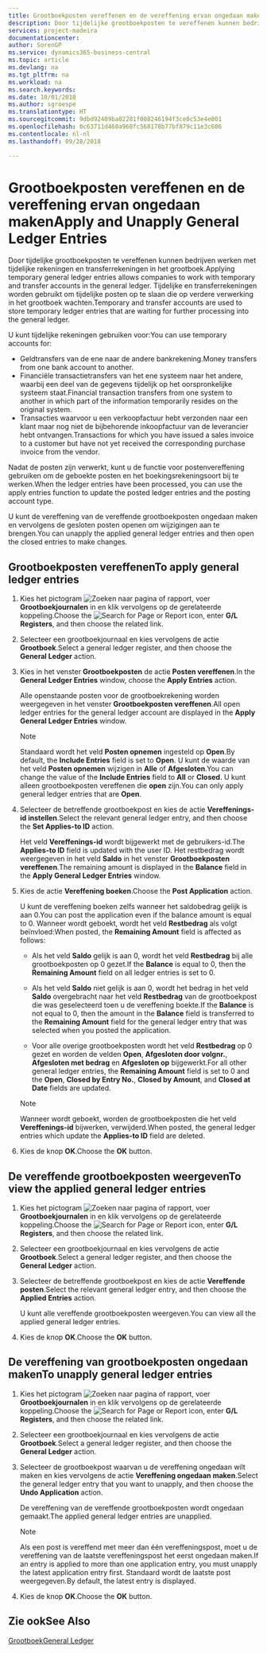 ```yaml
---
title: Grootboekposten vereffenen en de vereffening ervan ongedaan maken
description: Door tijdelijke grootboekposten te vereffenen kunnen bedrijven werken met tijdelijke rekeningen en transferrekeningen in het grootboek. Tijdelijke en transferrekeningen worden gebruikt om tijdelijke posten op te slaan die op verdere verwerking in het grootboek wachten.
services: project-madeira
documentationcenter: 
author: SorenGP
ms.service: dynamics365-business-central
ms.topic: article
ms.devlang: na
ms.tgt_pltfrm: na
ms.workload: na
ms.search.keywords: 
ms.date: 10/01/2018
ms.author: sgroespe
ms.translationtype: HT
ms.sourcegitcommit: 9dbd92409ba02281f008246194f3ce0c53e4e001
ms.openlocfilehash: 0c63711d460a960fc568178b77bf879c11e3c606
ms.contentlocale: nl-nl
ms.lasthandoff: 09/28/2018

---
```

# <a name="apply-and-unapply-general-ledger-entries"></a><span data-ttu-id="355e0-104">Grootboekposten vereffenen en de vereffening ervan ongedaan maken</span><span class="sxs-lookup"><span data-stu-id="355e0-104">Apply and Unapply General Ledger Entries</span></span>
<span data-ttu-id="355e0-105">Door tijdelijke grootboekposten te vereffenen kunnen bedrijven werken met tijdelijke rekeningen en transferrekeningen in het grootboek.</span><span class="sxs-lookup"><span data-stu-id="355e0-105">Applying temporary general ledger entries allows companies to work with temporary and transfer accounts in the general ledger.</span></span> <span data-ttu-id="355e0-106">Tijdelijke en transferrekeningen worden gebruikt om tijdelijke posten op te slaan die op verdere verwerking in het grootboek wachten.</span><span class="sxs-lookup"><span data-stu-id="355e0-106">Temporary and transfer accounts are used to store temporary ledger entries that are waiting for further processing into the general ledger.</span></span>  

<span data-ttu-id="355e0-107">U kunt tijdelijke rekeningen gebruiken voor:</span><span class="sxs-lookup"><span data-stu-id="355e0-107">You can use temporary accounts for:</span></span>  

- <span data-ttu-id="355e0-108">Geldtransfers van de ene naar de andere bankrekening.</span><span class="sxs-lookup"><span data-stu-id="355e0-108">Money transfers from one bank account to another.</span></span>  
- <span data-ttu-id="355e0-109">Financiële transactietransfers van het ene systeem naar het andere, waarbij een deel van de gegevens tijdelijk op het oorspronkelijke systeem staat.</span><span class="sxs-lookup"><span data-stu-id="355e0-109">Financial transaction transfers from one system to another in which part of the information temporarily resides on the original system.</span></span>  
- <span data-ttu-id="355e0-110">Transacties waarvoor u een verkoopfactuur hebt verzonden naar een klant maar nog niet de bijbehorende inkoopfactuur van de leverancier hebt ontvangen.</span><span class="sxs-lookup"><span data-stu-id="355e0-110">Transactions for which you have issued a sales invoice to a customer but have not yet received the corresponding purchase invoice from the vendor.</span></span>  

<span data-ttu-id="355e0-111">Nadat de posten zijn verwerkt, kunt u de functie voor postenvereffening gebruiken om de geboekte posten en het boekingsrekeningsoort bij te werken.</span><span class="sxs-lookup"><span data-stu-id="355e0-111">When the ledger entries have been processed, you can use the apply entries function to update the posted ledger entries and the posting account type.</span></span>  

<span data-ttu-id="355e0-112">U kunt de vereffening van de vereffende grootboekposten ongedaan maken en vervolgens de gesloten posten openen om wijzigingen aan te brengen.</span><span class="sxs-lookup"><span data-stu-id="355e0-112">You can unapply the applied general ledger entries and then open the closed entries to make changes.</span></span>  

## <a name="to-apply-general-ledger-entries"></a><span data-ttu-id="355e0-113">Grootboekposten vereffenen</span><span class="sxs-lookup"><span data-stu-id="355e0-113">To apply general ledger entries</span></span>  

1.  <span data-ttu-id="355e0-114">Kies het pictogram ![Zoeken naar pagina of rapport](../../media/ui-search/search_small.png "pictogram Zoeken naar pagina of rapport"), voer **Grootboekjournalen** in en klik vervolgens op de gerelateerde koppeling.</span><span class="sxs-lookup"><span data-stu-id="355e0-114">Choose the ![Search for Page or Report](../../media/ui-search/search_small.png "Search for Page or Report icon") icon, enter **G/L Registers**, and then choose the related link.</span></span>  
2.  <span data-ttu-id="355e0-115">Selecteer een grootboekjournaal en kies vervolgens de actie **Grootboek**.</span><span class="sxs-lookup"><span data-stu-id="355e0-115">Select a general ledger register, and then choose the **General Ledger** action.</span></span>  
3.  <span data-ttu-id="355e0-116">Kies in het venster **Grootboekposten** de actie **Posten vereffenen**.</span><span class="sxs-lookup"><span data-stu-id="355e0-116">In the **General Ledger Entries** window, choose the **Apply Entries** action.</span></span>  

    <span data-ttu-id="355e0-117">Alle openstaande posten voor de grootboekrekening worden weergegeven in het venster **Grootboekposten vereffenen**.</span><span class="sxs-lookup"><span data-stu-id="355e0-117">All open ledger entries for the general ledger account are displayed in the **Apply General Ledger Entries** window.</span></span>  

    > [!NOTE]  
    >  <span data-ttu-id="355e0-118">Standaard wordt het veld **Posten opnemen** ingesteld op **Open**.</span><span class="sxs-lookup"><span data-stu-id="355e0-118">By default, the **Include Entries** field is set to **Open**.</span></span> <span data-ttu-id="355e0-119">U kunt de waarde van het veld **Posten opnemen** wijzigen in **Alle** of **Afgesloten**.</span><span class="sxs-lookup"><span data-stu-id="355e0-119">You can change the value of the **Include Entries** field to **All** or **Closed**.</span></span> <span data-ttu-id="355e0-120">U kunt alleen grootboekposten vereffenen die **open** zijn.</span><span class="sxs-lookup"><span data-stu-id="355e0-120">You can only apply general ledger entries that are **Open**.</span></span>  

4.  <span data-ttu-id="355e0-121">Selecteer de betreffende grootboekpost en kies de actie **Vereffenings-id instellen**.</span><span class="sxs-lookup"><span data-stu-id="355e0-121">Select the relevant general ledger entry, and then choose the **Set Applies-to ID** action.</span></span>  

    <span data-ttu-id="355e0-122">Het veld **Vereffenings-id** wordt bijgewerkt met de gebruikers-id.</span><span class="sxs-lookup"><span data-stu-id="355e0-122">The **Applies-to ID** field is updated with the user ID.</span></span> <span data-ttu-id="355e0-123">Het restbedrag wordt weergegeven in het veld **Saldo** in het venster **Grootboekposten vereffenen**.</span><span class="sxs-lookup"><span data-stu-id="355e0-123">The remaining amount is displayed in the **Balance** field in the **Apply General Ledger Entries** window.</span></span>  
5.  <span data-ttu-id="355e0-124">Kies de actie **Vereffening boeken**.</span><span class="sxs-lookup"><span data-stu-id="355e0-124">Choose the **Post Application** action.</span></span>  

    <span data-ttu-id="355e0-125">U kunt de vereffening boeken zelfs wanneer het saldobedrag gelijk is aan 0.</span><span class="sxs-lookup"><span data-stu-id="355e0-125">You can post the application even if the balance amount is equal to 0.</span></span> <span data-ttu-id="355e0-126">Wanneer wordt geboekt, wordt het veld **Restbedrag** als volgt beïnvloed:</span><span class="sxs-lookup"><span data-stu-id="355e0-126">When posted, the **Remaining Amount** field is affected as follows:</span></span>  

    - <span data-ttu-id="355e0-127">Als het veld **Saldo** gelijk is aan 0, wordt het veld **Restbedrag** bij alle grootboekposten op 0 gezet.</span><span class="sxs-lookup"><span data-stu-id="355e0-127">If the **Balance** is equal to 0, then the **Remaining Amount** field on all ledger entries is set to 0.</span></span>  

    - <span data-ttu-id="355e0-128">Als het veld **Saldo** niet gelijk is aan 0, wordt het bedrag in het veld **Saldo** overgebracht naar het veld **Restbedrag** van de grootboekpost die was geselecteerd toen u de vereffening boekte.</span><span class="sxs-lookup"><span data-stu-id="355e0-128">If the **Balance** is not equal to 0, then the amount in the **Balance** field is transferred to the **Remaining Amount** field for the general ledger entry that was selected when you posted the application.</span></span>  

    - <span data-ttu-id="355e0-129">Voor alle overige grootboekposten wordt het veld **Restbedrag** op 0 gezet en worden de velden **Open**, **Afgesloten door volgnr.**, **Afgesloten met bedrag** en **Afgesloten op** bijgewerkt.</span><span class="sxs-lookup"><span data-stu-id="355e0-129">For all other general ledger entries, the **Remaining Amount** field is set to 0 and the **Open**, **Closed by Entry No.**, **Closed by Amount**, and **Closed at Date** fields are updated.</span></span>  

    > [!NOTE]  
    >  <span data-ttu-id="355e0-130">Wanneer wordt geboekt, worden de grootboekposten die het veld **Vereffenings-id** bijwerken, verwijderd.</span><span class="sxs-lookup"><span data-stu-id="355e0-130">When posted, the general ledger entries which update the **Applies-to ID** field are deleted.</span></span>  

6.  <span data-ttu-id="355e0-131">Kies de knop **OK**.</span><span class="sxs-lookup"><span data-stu-id="355e0-131">Choose the **OK** button.</span></span>  

## <a name="to-view-the-applied-general-ledger-entries"></a><span data-ttu-id="355e0-132">De vereffende grootboekposten weergeven</span><span class="sxs-lookup"><span data-stu-id="355e0-132">To view the applied general ledger entries</span></span>  

1.  <span data-ttu-id="355e0-133">Kies het pictogram ![Zoeken naar pagina of rapport](../../media/ui-search/search_small.png "pictogram Zoeken naar pagina of rapport"), voer **Grootboekjournalen** in en klik vervolgens op de gerelateerde koppeling.</span><span class="sxs-lookup"><span data-stu-id="355e0-133">Choose the ![Search for Page or Report](../../media/ui-search/search_small.png "Search for Page or Report icon") icon, enter **G/L Registers**, and then choose the related link.</span></span>  
2.  <span data-ttu-id="355e0-134">Selecteer een grootboekjournaal en kies vervolgens de actie **Grootboek**.</span><span class="sxs-lookup"><span data-stu-id="355e0-134">Select a general ledger register, and then choose the **General Ledger** action.</span></span>  
3.  <span data-ttu-id="355e0-135">Selecteer de betreffende grootboekpost en kies de actie **Vereffende posten**.</span><span class="sxs-lookup"><span data-stu-id="355e0-135">Select the relevant general ledger entry, and then choose the **Applied Entries** action.</span></span>  

    <span data-ttu-id="355e0-136">U kunt alle vereffende grootboekposten weergeven.</span><span class="sxs-lookup"><span data-stu-id="355e0-136">You can view all the applied general ledger entries.</span></span>  

4.  <span data-ttu-id="355e0-137">Kies de knop **OK**.</span><span class="sxs-lookup"><span data-stu-id="355e0-137">Choose the **OK** button.</span></span>  

## <a name="to-unapply-general-ledger-entries"></a><span data-ttu-id="355e0-138">De vereffening van grootboekposten ongedaan maken</span><span class="sxs-lookup"><span data-stu-id="355e0-138">To unapply general ledger entries</span></span>  

1.  <span data-ttu-id="355e0-139">Kies het pictogram ![Zoeken naar pagina of rapport](../../media/ui-search/search_small.png "pictogram Zoeken naar pagina of rapport"), voer **Grootboekjournalen** in en klik vervolgens op de gerelateerde koppeling.</span><span class="sxs-lookup"><span data-stu-id="355e0-139">Choose the ![Search for Page or Report](../../media/ui-search/search_small.png "Search for Page or Report icon") icon, enter **G/L Registers**, and then choose the related link.</span></span>  
2.  <span data-ttu-id="355e0-140">Selecteer een grootboekjournaal en kies vervolgens de actie **Grootboek**.</span><span class="sxs-lookup"><span data-stu-id="355e0-140">Select a general ledger register, and then choose the **General Ledger** action.</span></span>  
3.  <span data-ttu-id="355e0-141">Selecteer de grootboekpost waarvan u de vereffening ongedaan wilt maken en kies vervolgens de actie **Vereffening ongedaan maken**.</span><span class="sxs-lookup"><span data-stu-id="355e0-141">Select the general ledger entry that you want to unapply, and then choose the **Undo Application** action.</span></span>  

    <span data-ttu-id="355e0-142">De vereffening van de vereffende grootboekposten wordt ongedaan gemaakt.</span><span class="sxs-lookup"><span data-stu-id="355e0-142">The applied general ledger entries are unapplied.</span></span>  

    > [!NOTE]  
    >  <span data-ttu-id="355e0-143">Als een post is vereffend met meer dan één vereffeningspost, moet u de vereffening van de laatste vereffeningspost het eerst ongedaan maken.</span><span class="sxs-lookup"><span data-stu-id="355e0-143">If an entry is applied to more than one application entry, you must unapply the latest application entry first.</span></span> <span data-ttu-id="355e0-144">Standaard wordt de laatste post weergegeven.</span><span class="sxs-lookup"><span data-stu-id="355e0-144">By default, the latest entry is displayed.</span></span>  

4.  <span data-ttu-id="355e0-145">Kies de knop **OK**.</span><span class="sxs-lookup"><span data-stu-id="355e0-145">Choose the **OK** button.</span></span>  

## <a name="see-also"></a><span data-ttu-id="355e0-146">Zie ook</span><span class="sxs-lookup"><span data-stu-id="355e0-146">See Also</span></span>  
[<span data-ttu-id="355e0-147">Grootboek</span><span class="sxs-lookup"><span data-stu-id="355e0-147">General Ledger</span></span>](general-ledger.md)


